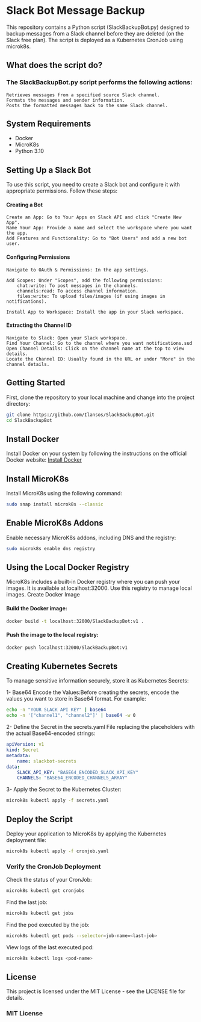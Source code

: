 # Slack Bot Message Backup

This repository contains a Python script (SlackBackupBot.py) designed to backup messages from a Slack channel before they are deleted (on the Slack free plan). The script is deployed as a Kubernetes CronJob using microk8s.

## What does the script do?

### The SlackBackupBot.py script performs the following actions:

    Retrieves messages from a specified source Slack channel.
    Formats the messages and sender information.
    Posts the formatted messages back to the same Slack channel.

## System Requirements

- Docker
- MicroK8s
- Python 3.10

## Setting Up a Slack Bot

To use this script, you need to create a Slack bot and configure it with appropriate permissions. Follow these steps:
#### Creating a Bot

    Create an App: Go to Your Apps on Slack API and click "Create New App".
    Name Your App: Provide a name and select the workspace where you want the app.
    Add Features and Functionality: Go to "Bot Users" and add a new bot user.

#### Configuring Permissions

    Navigate to OAuth & Permissions: In the app settings.

    Add Scopes: Under "Scopes", add the following permissions:
        chat:write: To post messages in the channels.
        channels:read: To access channel information.
        files:write: To upload files/images (if using images in notifications).

    Install App to Workspace: Install the app in your Slack workspace.

#### Extracting the Channel ID

    Navigate to Slack: Open your Slack workspace.
    Find Your Channel: Go to the channel where you want notifications.sud
    Open Channel Details: Click on the channel name at the top to view details.
    Locate the Channel ID: Usually found in the URL or under "More" in the channel details.

## Getting Started

First, clone the repository to your local machine and change into the project directory:

```bash
git clone https://github.com/Ilansos/SlackBackupBot.git
cd SlackBackupBot
```

## Install Docker

Install Docker on your system by following the instructions on the official Docker website:
[Install Docker](https://docs.docker.com/get-docker/)

## Install MicroK8s

Install MicroK8s using the following command:

```bash
sudo snap install microk8s --classic
```

## Enable MicroK8s Addons

Enable necessary MicroK8s addons, including DNS and the registry:


```bash
sudo microk8s enable dns registry
```

## Using the Local Docker Registry

MicroK8s includes a built-in Docker registry where you can push your images. It is available at localhost:32000. Use this registry to manage local images.
Create Docker Image

#### Build the Docker image:

```bash
docker build -t localhost:32000/SlackBackupBot:v1 .
```

#### Push the image to the local registry:

```bash
docker push localhost:32000/SlackBackupBot:v1
```

## Creating Kubernetes Secrets

To manage sensitive information securely, store it as Kubernetes Secrets:

  1- Base64 Encode the Values:Before creating the secrets, encode the values you want to store in Base64 format. For example:
```bash
echo -n "YOUR SLACK API KEY" | base64
echo -n '["channel1", "channel2"]' | base64 -w 0
```

 2- Define the Secret in the secrets.yaml File replacing the placeholders with the actual Base64-encoded strings:
```yaml
apiVersion: v1
kind: Secret
metadata:
    name: slackbot-secrets
data:
    SLACK_API_KEY: "BASE64_ENCODED_SLACK_API_KEY"
    CHANNELS: "BASE64_ENCODED_CHANNELS_ARRAY"
```  

 3- Apply the Secret to the Kubernetes Cluster:
```bash
microk8s kubectl apply -f secrets.yaml
```

## Deploy the Script

Deploy your application to MicroK8s by applying the Kubernetes deployment file:

```bash
microk8s kubectl apply -f cronjob.yaml
```
### Verify the CronJob Deployment

Check the status of your CronJob:
```bash
microk8s kubectl get cronjobs
```

Find the last job:
```bash
microk8s kubectl get jobs
```

Find the pod executed by the job:
``` bash
microk8s kubectl get pods --selector=job-name=<last-job>
```

View logs of the last executed pod:

```bash
microk8s kubectl logs <pod-name>
```

## License

This project is licensed under the MIT License - see the LICENSE file for details.

### MIT License